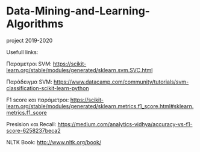 # Data-Mining-and-Learning-Algorithms
project 2019-2020

Usefull links:

Παραμετροι SVM: https://scikit-learn.org/stable/modules/generated/sklearn.svm.SVC.html

Παράδειγμα SVM: https://www.datacamp.com/community/tutorials/svm-classification-scikit-learn-python

F1 score και  παράμετροι: https://scikit-learn.org/stable/modules/generated/sklearn.metrics.f1_score.html#sklearn.metrics.f1_score

Presision και Recall: https://medium.com/analytics-vidhya/accuracy-vs-f1-score-6258237beca2

NLTK Book: http://www.nltk.org/book/
